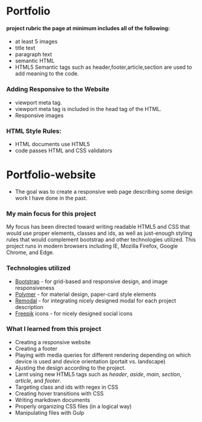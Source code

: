 # Portfolio
#### project rubric the page at minimum includes all of the following:
* at least 5 images
* title text
* paragraph text
* semantic HTML
* HTML5 Semantic tags such as header,footer,article,section are used to add meaning to the code.
### Adding Responsive to the Website
* viewport meta tag.
* viewport meta tag is included in the head tag of the HTML.
* Responsive images
### HTML Style Rules:
* HTML documents use HTML5 <!doctype html>
* code passes HTML and CSS validators
# Portfolio-website
* The goal was to create a responsive web page describing some design work I have done in the past.

### My main focus for this project
My focus has been directed toward writing readable HTML5 and CSS that would use proper elements, classes and ids, as well as just-enough styling rules that would complement bootstrap and other technologies utilized. This project runs in modern browsers including IE, Mozilla Firefox, Google Chrome, and Edge.

### Technologies utilized
* [Bootstrap](https://getbootstrap.com/) - for grid-based and responsive design, and image responsiveness
* [Polymer](https://www.polymer-project.org/1.0/) - for material design, paper-card style elements
* [Remodal](http://vodkabears.github.io/remodal/) - for integrating nicely designed modal for each project description
* [Freepik](http://www.flaticon.com/authors/freepik) icons - for nicely designed social icons

### What I learned from this project
* Creating a responsive website
* Creating a  footer
* Playing with media queries for different rendering depending on which device is used and device orientation (portait vs. landscape)
* Ajusting the design according to the project.
* Larnt using new HTML5 tags such as *header*, *aside*, *main*, *section*, *article*, and *footer*.
* Targeting class and ids with regex in CSS
* Creating hover transitions with CSS
* Writing markdown documents
* Properly organizing CSS files (in a logical way)
* Manipulating files with Gulp
